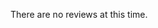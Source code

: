 ---
---
<div class="noReviews flex flexHardCenter">

<p class="reviewText">There are no reviews at this time.</p>

</div>


<!-- <div class="reviewContainer flex flexColumn">

<h3 class="reviewTitle">
    Multipurpose Reel bag!
</h3>

<p class="reviewText">
    I thought I was looking for a reel bag, BUT - I needed a reel bag but ended up using this one to hold my GoPros and accessories... perfect!!! . Happened on this bag and it worked perfectly. Just toss it in my rod locker, protective cushion neoprene was a bonus.
    <br>
    <br>
    &mdash; Amazon Customer
</p>

</div> -->